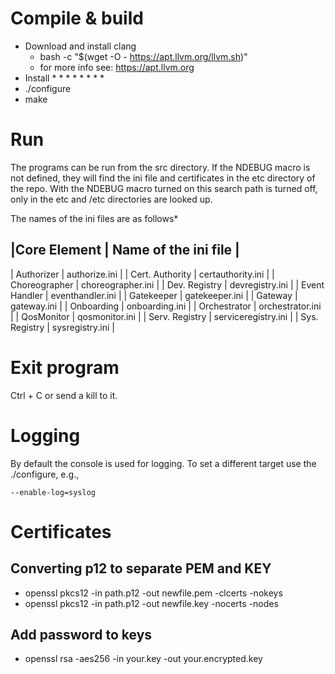 # Compile & build

* Download and install clang
  * bash -c "$(wget -O - https://apt.llvm.org/llvm.sh)"
  * for more info see: https://apt.llvm.org
* Install 
  *
  *
  *
  *
  *
  *
  *
  *
* ./configure
*  make

# Run
The programs can be run from the src directory. If the NDEBUG macro is not defined, they will find the
ini file and certificates in the etc directory of the repo. With the NDEBUG macro turned on this
search path is turned off, only in the etc and /etc directories are looked up.

The names of the ini files are as follows*

|Core Element     | Name of the ini file |
------------------------------------------
| Authorizer      | authorize.ini        |
| Cert. Authority | certauthority.ini    |
| Choreographer   | choreographer.ini    |
| Dev. Registry   | devregistry.ini      |
| Event Handler   | eventhandler.ini     |
| Gatekeeper      | gatekeeper.ini       |
| Gateway         | gateway.ini          |
| Onboarding      | onboarding.ini       |
| Orchestrator    | orchestrator.ini     |
| QosMonitor      | qosmonitor.ini       |
| Serv. Registry  | serviceregistry.ini  |
| Sys. Registry   | sysregistry.ini      |

# Exit program

Ctrl + C or send a kill to it.

# Logging

By default the console is used for logging. To set a different target use the ./configure, e.g.,
```
--enable-log=syslog
```

# Certificates

## Converting p12 to separate PEM and KEY

* openssl pkcs12 -in path.p12 -out newfile.pem -clcerts -nokeys
* openssl pkcs12 -in path.p12 -out newfile.key -nocerts -nodes

## Add password to keys
* openssl rsa -aes256 -in your.key -out your.encrypted.key
